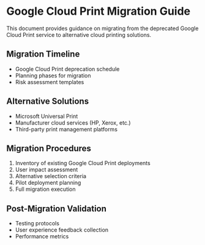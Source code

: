 # Google Cloud Print Migration Guide

This document provides guidance on migrating from the deprecated Google Cloud Print service to alternative cloud printing solutions.

## Migration Timeline
- Google Cloud Print deprecation schedule
- Planning phases for migration
- Risk assessment templates

## Alternative Solutions
- Microsoft Universal Print
- Manufacturer cloud services (HP, Xerox, etc.)
- Third-party print management platforms

## Migration Procedures
1. Inventory of existing Google Cloud Print deployments
2. User impact assessment
3. Alternative selection criteria
4. Pilot deployment planning
5. Full migration execution

## Post-Migration Validation
- Testing protocols
- User experience feedback collection
- Performance metrics
